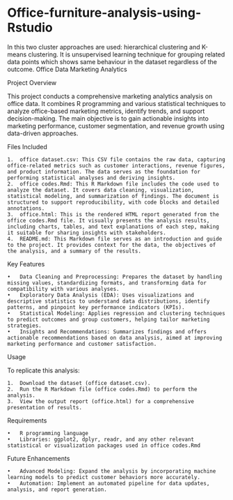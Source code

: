 # Office-furniture-analysis-using-Rstudio
In this two cluster approaches are used: hierarchical clustering and K-means clustering. It is unsupervised learning technique for grouping related data points which shows same behaviour in the dataset regardless of the outcome.
Office Data Marketing Analytics

Project Overview

This project conducts a comprehensive marketing analytics analysis on office data. It combines R programming and various statistical techniques to analyze office-based marketing metrics, identify trends, and support decision-making. The main objective is to gain actionable insights into marketing performance, customer segmentation, and revenue growth using data-driven approaches.

Files Included

	1.	office dataset.csv: This CSV file contains the raw data, capturing office-related metrics such as customer interactions, revenue figures, and product information. The data serves as the foundation for performing statistical analyses and deriving insights.
	2.	office codes.Rmd: This R Markdown file includes the code used to analyze the dataset. It covers data cleaning, visualization, statistical modeling, and summarization of findings. The document is structured to support reproducibility, with code blocks and detailed annotations.
	3.	office.html: This is the rendered HTML report generated from the office codes.Rmd file. It visually presents the analysis results, including charts, tables, and text explanations of each step, making it suitable for sharing insights with stakeholders.
	4.	README.md: This Markdown file serves as an introduction and guide to the project. It provides context for the data, the objectives of the analysis, and a summary of the results.

Key Features

	•	Data Cleaning and Preprocessing: Prepares the dataset by handling missing values, standardizing formats, and transforming data for compatibility with various analyses.
	•	Exploratory Data Analysis (EDA): Uses visualizations and descriptive statistics to understand data distributions, identify patterns, and pinpoint key performance indicators (KPIs).
	•	Statistical Modeling: Applies regression and clustering techniques to predict outcomes and group customers, helping tailor marketing strategies.
	•	Insights and Recommendations: Summarizes findings and offers actionable recommendations based on data analysis, aimed at improving marketing performance and customer satisfaction.

Usage

To replicate this analysis:

	1.	Download the dataset (office dataset.csv).
	2.	Run the R Markdown file (office codes.Rmd) to perform the analysis.
	3.	View the output report (office.html) for a comprehensive presentation of results.

Requirements

	•	R programming language
	•	Libraries: ggplot2, dplyr, readr, and any other relevant statistical or visualization packages used in office codes.Rmd

Future Enhancements

	•	Advanced Modeling: Expand the analysis by incorporating machine learning models to predict customer behaviors more accurately.
	•	Automation: Implement an automated pipeline for data updates, analysis, and report generation.
